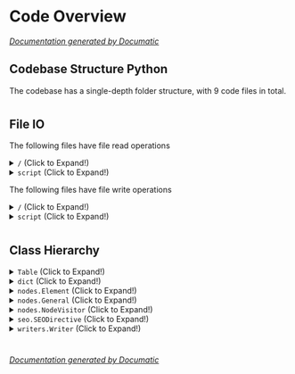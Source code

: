 # Code Overview

[_Documentation generated by Documatic_](https://www.documatic.com)

<!---Documatic-section-Codebase Structure Python-start--->
## Codebase Structure Python

The codebase has a single-depth folder structure,
                with 9 code files in total.

# #
<!---Documatic-section-Codebase Structure Python-end--->

<!---Documatic-section-File IO-start--->
## File IO

<!---Documatic-block-file_io-start--->
The following files have file read operations

<!---Documatic-block-/-start--->
<details>
	<summary><code>/</code> (Click to Expand!)</summary>

* conf: _static/custom.css
* schema_doc
</details>
<!---Documatic-block-/-end--->

<!---Documatic-block-script-start--->
<details>
	<summary><code>script</code> (Click to Expand!)</summary>

* script.bump-version
</details>
<!---Documatic-block-script-end--->

The following files have file write operations

<!---Documatic-block-/-start--->
<details>
	<summary><code>/</code> (Click to Expand!)</summary>

* schema_doc
* sitemap
</details>
<!---Documatic-block-/-end--->

<!---Documatic-block-script-start--->
<details>
	<summary><code>script</code> (Click to Expand!)</summary>

* script.bump-version: _static/version
</details>
<!---Documatic-block-script-end--->
<!---Documatic-block-file_io-end--->

# #
<!---Documatic-section-File IO-end--->

<!---Documatic-section-Class Hierarchy-start--->
## Class Hierarchy

<!---Documatic-block-Table-start--->
<details>
	<summary><code>Table</code> (Click to Expand!)</summary>

* github.ImageTableDirective
* github.PinTableDirective
</details>
<!---Documatic-block-Table-end--->

<!---Documatic-block-dict-start--->
<details>
	<summary><code>dict</code> (Click to Expand!)</summary>

* schema_doc.SetObservable
</details>
<!---Documatic-block-dict-end--->

<!---Documatic-block-nodes.Element-start--->
<details>
	<summary><code>nodes.Element</code> (Click to Expand!)</summary>

* seo.RedirectNode
* seo.SEONode
</details>
<!---Documatic-block-nodes.Element-end--->

<!---Documatic-block-nodes.General-start--->
<details>
	<summary><code>nodes.General</code> (Click to Expand!)</summary>

* seo.RedirectNode
* seo.SEONode
</details>
<!---Documatic-block-nodes.General-end--->

<!---Documatic-block-nodes.NodeVisitor-start--->
<details>
	<summary><code>nodes.NodeVisitor</code> (Click to Expand!)</summary>

* markdown.Translator
* schema_doc.SchemaGeneratorVisitor
</details>
<!---Documatic-block-nodes.NodeVisitor-end--->

<!---Documatic-block-seo.SEODirective-start--->
<details>
	<summary><code>seo.SEODirective</code> (Click to Expand!)</summary>

* seo.RedirectDirective
* seo.SEODirective
</details>
<!---Documatic-block-seo.SEODirective-end--->

<!---Documatic-block-writers.Writer-start--->
<details>
	<summary><code>writers.Writer</code> (Click to Expand!)</summary>

* markdown.MDWriter
</details>
<!---Documatic-block-writers.Writer-end--->

# #
<!---Documatic-section-Class Hierarchy-end--->

[_Documentation generated by Documatic_](https://www.documatic.com)